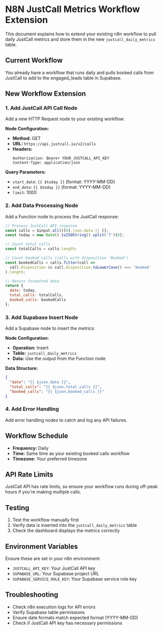 # N8N JustCall Metrics Workflow Extension

This document explains how to extend your existing n8n workflow to pull daily JustCall metrics and store them in the new `justcall_daily_metrics` table.

## Current Workflow
You already have a workflow that runs daily and pulls booked calls from JustCall to add to the engaged_leads table in Supabase.

## New Workflow Extension

### 1. Add JustCall API Call Node
Add a new HTTP Request node to your existing workflow:

**Node Configuration:**
- **Method:** GET
- **URL:** `https://api.justcall.io/v2/calls`
- **Headers:**
  ```
  Authorization: Bearer YOUR_JUSTCALL_API_KEY
  Content-Type: application/json
  ```

**Query Parameters:**
- `start_date`: `{{ $today }}` (format: YYYY-MM-DD)
- `end_date`: `{{ $today }}` (format: YYYY-MM-DD)
- `limit`: 1000

### 2. Add Data Processing Node
Add a Function node to process the JustCall response:

```javascript
// Process JustCall API response
const calls = $input.all()[0].json.data || [];
const today = new Date().toISOString().split('T')[0];

// Count total calls
const totalCalls = calls.length;

// Count booked calls (calls with disposition 'Booked')
const bookedCalls = calls.filter(call => 
  call.disposition && call.disposition.toLowerCase() === 'booked'
).length;

// Return formatted data
return {
  date: today,
  total_calls: totalCalls,
  booked_calls: bookedCalls
};
```

### 3. Add Supabase Insert Node
Add a Supabase node to insert the metrics:

**Node Configuration:**
- **Operation:** Insert
- **Table:** `justcall_daily_metrics`
- **Data:** Use the output from the Function node

**Data Structure:**
```json
{
  "date": "{{ $json.date }}",
  "total_calls": "{{ $json.total_calls }}",
  "booked_calls": "{{ $json.booked_calls }}"
}
```

### 4. Add Error Handling
Add error handling nodes to catch and log any API failures.

## Workflow Schedule
- **Frequency:** Daily
- **Time:** Same time as your existing booked calls workflow
- **Timezone:** Your preferred timezone

## API Rate Limits
JustCall API has rate limits, so ensure your workflow runs during off-peak hours if you're making multiple calls.

## Testing
1. Test the workflow manually first
2. Verify data is inserted into the `justcall_daily_metrics` table
3. Check the dashboard displays the metrics correctly

## Environment Variables
Ensure these are set in your n8n environment:
- `JUSTCALL_API_KEY`: Your JustCall API key
- `SUPABASE_URL`: Your Supabase project URL
- `SUPABASE_SERVICE_ROLE_KEY`: Your Supabase service role key

## Troubleshooting
- Check n8n execution logs for API errors
- Verify Supabase table permissions
- Ensure date formats match expected format (YYYY-MM-DD)
- Check if JustCall API key has necessary permissions



